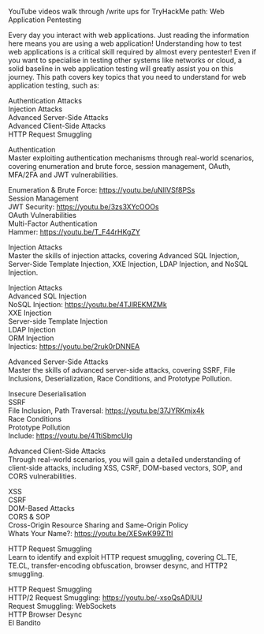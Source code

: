 YouTube videos walk through /write ups for TryHackMe path: Web Application Pentesting

Every day you interact with web applications. Just reading the information here means you are using a web application! Understanding how to test web applications is a critical skill required by almost every pentester! Even if you want to specialise in testing other systems like networks or cloud, a solid baseline in web application testing will greatly assist you on this journey. This path covers key topics that you need to understand for web application testing, such as:

Authentication Attacks<br />
Injection Attacks<br />
Advanced Server-Side Attacks<br />
Advanced Client-Side Attacks<br />
HTTP Request Smuggling<br />

Authentication<br />
Master exploiting authentication mechanisms through real-world scenarios, covering enumeration and brute force, session management, OAuth, MFA/2FA and JWT vulnerabilities.

Enumeration & Brute Force: https://youtu.be/uNIlVSf8PSs<br />
Session Management<br />
JWT Security: https://youtu.be/3zs3XYcOOOs<br />
OAuth Vulnerabilities<br />
Multi-Factor Authentication<br />
Hammer: https://youtu.be/T_F44rHKgZY<br />

Injection Attacks<br />
Master the skills of injection attacks, covering Advanced SQL Injection, Server-Side Template Injection, XXE Injection, LDAP Injection, and NoSQL Injection.

Injection Attacks<br />
Advanced SQL Injection<br />
NoSQL Injection: https://youtu.be/4TJlREKMZMk<br />
XXE Injection<br />
Server-side Template Injection<br />
LDAP Injection<br />
ORM Injection<br />
Injectics: https://youtu.be/2ruk0rDNNEA<br />

Advanced Server-Side Attacks<br />
Master the skills of advanced server-side attacks, covering SSRF, File Inclusions, Deserialization, Race Conditions, and Prototype Pollution.

Insecure Deserialisation<br />
SSRF<br />
File Inclusion, Path Traversal: https://youtu.be/37JYRKmjx4k<br />
Race Conditions<br />
Prototype Pollution<br />
Include: https://youtu.be/4TtiSbmcUlg<br />

Advanced Client-Side Attacks<br />
Through real-world scenarios, you will gain a detailed understanding of client-side attacks, including XSS, CSRF, DOM-based vectors, SOP, and CORS vulnerabilities.

XSS<br />
CSRF<br />
DOM-Based Attacks<br />
CORS & SOP<br />
Cross-Origin Resource Sharing and Same-Origin Policy<br />
Whats Your Name?: https://youtu.be/XESwK99ZTtI<br />

HTTP Request Smuggling<br />
Learn to identify and exploit HTTP request smuggling, covering CL.TE, TE.CL, transfer-encoding obfuscation, browser desync, and HTTP2 smuggling.

HTTP Request Smuggling<br />
HTTP/2 Request Smuggling: https://youtu.be/-xsoQsADIUU<br />
Request Smuggling: WebSockets<br />
HTTP Browser Desync<br />
El Bandito<br />



